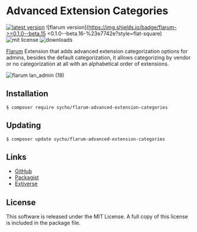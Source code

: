 # Advanced Extension Categories
[![latest version](https://img.shields.io/packagist/v/sycho/flarum-advanced-extension-categories.svg?style=flat-square)](https://packagist.org/packages/sycho/flarum-advanced-extension-categories)
![flarum version](https://img.shields.io/badge/flarum->=0.1.0--beta.15 <0.1.0--beta.16-%23e7742e?style=flat-square)
![mit license](https://img.shields.io/badge/license-MIT-green.svg?style=flat-square&color=green)
![downloads](https://img.shields.io/packagist/dt/sycho/flarum-advanced-extension-categories?color=%23f28d1a&style=flat-square)

[Flarum](https://github.com/flarum/flarum) Extension that adds advanced extension categorization options for admins, besides the default categorization, it allows categorizing by vendor or no categorization at all with an alphabetical order of extensions.

![flarum lan_admin (18)](https://user-images.githubusercontent.com/20267363/103583037-49eeea80-4edf-11eb-9f11-2a0ccd07e427.png)

## Installation
```ssh
$ composer require sycho/flarum-advanced-extension-categories
```

## Updating
```ssh
$ composer update sycho/flarum-advanced-extension-categories
```

## Links
* [GitHub](https://github.com/SychO9/flarum-advanced-extension-categories)
* [Packagist](https://packagist.org/packages/sycho/flarum-advanced-extension-categories)
* [Extiverse](https://extiverse.com/extension/sycho/flarum-advanced-extension-categories)

## License
This software is released under the MIT License. A full copy of this license is included in the package file.
